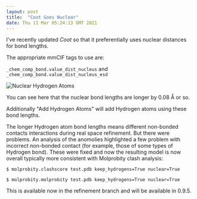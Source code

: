 ```yaml
---
layout: post
title:  "Coot Goes Nuclear"
date: Thu 11 Mar 05:24:13 GMT 2021
---
```


I've recently updated _Coot_ so that it preferentially uses nuclear distances for bond lengths.

The appropriate mmCIF tags to use are:

`_chem_comp_bond.value_dist_nucleus` and
`_chem_comp_bond.value_dist_nucleus_esd`

![Nuclear Hydrogen Atoms]({{"../../../images/atp-electron-and-nuclear-hydrogen-atoms.png"}})

You can see here that the nuclear bond lengths are longer by 0.08 &#x212B; or so.

Additionally "Add Hydrogen Atoms" will add Hydrogen atoms using these bond lengths.

The longer Hydrogen atom bond lengths means different non-bonded
contacts interactions during real space refinement. But there were
problems. An analysis of the anomolies highlighted a few problem with
incorrect non-bonded contact (for example, those of some types of
Hydrogen bond). These were fixed and now the resulting model is now
overall typically more consistent with Molprobity clash analysis:

`$ molprobity.clashscore test.pdb keep_hydrogens=True nuclear=True`

`$ molprobity.molprobity test.pdb keep_hydrogens=True nuclear=True`

This is available now in the refinement branch and will be available in 0.9.5.

